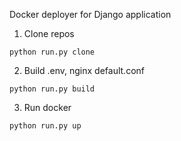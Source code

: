 Docker deployer for Django application

1. Clone repos

`python run.py clone`

2. Build .env, nginx default.conf

`python run.py build`

3. Run docker

`python run.py up`